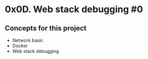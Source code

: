 # 0x0D. Web stack debugging #0

## Concepts for this project

* Network basic
* Docker
* Web stack debugging
